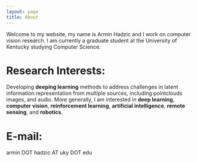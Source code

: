 ```yaml
---
layout: page
title: About
---
```


Welcome to my website, my name is Armin Hadzic and I work on computer vision research. I am currently a graduate student at the University of Kentucky studying Computer Science.

# Research Interests:
Developing **deeping learning** methods to address challenges in latent information representation from multiple sources, including pointclouds images, and audio. More generally, I am interested in **deep learning**, **computer vision**, **reinforcement learning**, **artificial intelligence**, **remote sensing**, and **robotics**.

# E-mail:
armin DOT hadzic AT uky DOT edu